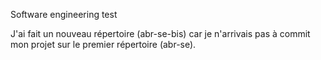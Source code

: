 Software engineering test

J'ai fait un nouveau répertoire (abr-se-bis) car je n'arrivais pas à commit mon projet sur le premier répertoire (abr-se).
